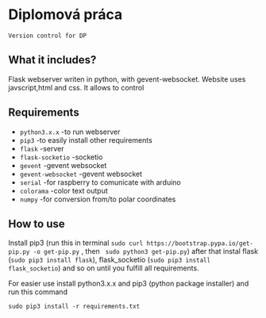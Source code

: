 # Diplomová práca
    Version control for DP

## What it includes?
  Flask webserver writen in python, with gevent-websocket. Website uses javscript,html and css. It allows to control
  
## Requirements
* ```python3.x.x```        -to run webserver
* ```pip3```               -to easily install other requirements
* ```flask```              -server 
* ```flask-socketio```     -socketio
* ```gevent```             -gevent websocket
* ```gevent-websocket```   -gevent websocket
* ```serial```             -for raspberry to comunicate with arduino
* ```colorama```           -color text output
* ```numpy```              -for conversion from/to polar coordinates


## How to use
Install pip3 (run this in terminal ```sudo curl https://bootstrap.pypa.io/get-pip.py -o get-pip.py``` , then ``` sudo python3 get-pip.py```) after that instal flask (```sudo pip3 install flask```), flask_socketio (```sudo pip3 install flask_socketio```) and so on until you fulfill all requirements.

For easier use install python3.x.x and pip3 (python package installer) and run this command
```
sudo pip3 install -r requirements.txt 
```
